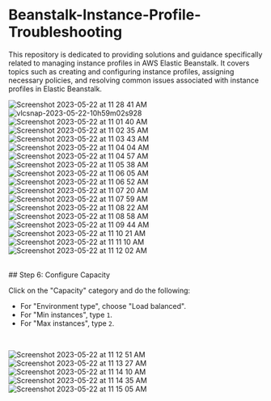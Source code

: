 # Beanstalk-Instance-Profile-Troubleshooting
This repository is dedicated to providing solutions and guidance specifically related to managing instance profiles in AWS Elastic Beanstalk. It covers topics such as creating and configuring instance profiles, assigning necessary policies, and resolving common issues associated with instance profiles in Elastic Beanstalk.

![Screenshot 2023-05-22 at 11 28 41 AM](https://github.com/amideb/Beanstalk-Instance-Profile-Troubleshooting/assets/57451228/0bc76619-a29e-4379-afaa-472fa72bc993)
![vlcsnap-2023-05-22-10h59m02s928](https://github.com/amideb/Beanstalk-Instance-Profile-Troubleshooting/assets/57451228/4ef784c9-03fe-4f48-99cb-90d01b6c0926)
![Screenshot 2023-05-22 at 11 01 40 AM](https://github.com/amideb/Beanstalk-Instance-Profile-Troubleshooting/assets/57451228/90de27da-7331-42e6-bc54-2ec625684495)
![Screenshot 2023-05-22 at 11 02 35 AM](https://github.com/amideb/Beanstalk-Instance-Profile-Troubleshooting/assets/57451228/6f668efa-0081-420f-aaa6-b9153a449191)
![Screenshot 2023-05-22 at 11 03 43 AM](https://github.com/amideb/Beanstalk-Instance-Profile-Troubleshooting/assets/57451228/6dcec3b5-deeb-4540-b16e-3187deef0971)
![Screenshot 2023-05-22 at 11 04 04 AM](https://github.com/amideb/Beanstalk-Instance-Profile-Troubleshooting/assets/57451228/f7921742-757a-4ed6-b8d7-153563d1967a)
![Screenshot 2023-05-22 at 11 04 57 AM](https://github.com/amideb/Beanstalk-Instance-Profile-Troubleshooting/assets/57451228/ec826f92-653a-4e77-a5bd-4278fd32ebc6)
![Screenshot 2023-05-22 at 11 05 38 AM](https://github.com/amideb/Beanstalk-Instance-Profile-Troubleshooting/assets/57451228/ee34b838-ba4b-49d2-a524-96d61ad2cc94)
![Screenshot 2023-05-22 at 11 06 05 AM](https://github.com/amideb/Beanstalk-Instance-Profile-Troubleshooting/assets/57451228/a41d998e-18da-483f-9d4f-49023b4a4404)
![Screenshot 2023-05-22 at 11 06 52 AM](https://github.com/amideb/Beanstalk-Instance-Profile-Troubleshooting/assets/57451228/57a9d04b-0eca-45e4-920c-24f5bb562108)
![Screenshot 2023-05-22 at 11 07 20 AM](https://github.com/amideb/Beanstalk-Instance-Profile-Troubleshooting/assets/57451228/17bf9c3f-2a08-4e35-99ce-d291355c19c0)
![Screenshot 2023-05-22 at 11 07 59 AM](https://github.com/amideb/Beanstalk-Instance-Profile-Troubleshooting/assets/57451228/faf17db7-d124-4cba-abff-f9916639ff26)
![Screenshot 2023-05-22 at 11 08 22 AM](https://github.com/amideb/Beanstalk-Instance-Profile-Troubleshooting/assets/57451228/e7dc9b9b-c3d4-481f-a261-e2a2269f633d)
![Screenshot 2023-05-22 at 11 08 58 AM](https://github.com/amideb/Beanstalk-Instance-Profile-Troubleshooting/assets/57451228/e16f6bfc-5e8f-4213-a0be-b225c7763af4)
![Screenshot 2023-05-22 at 11 09 44 AM](https://github.com/amideb/Beanstalk-Instance-Profile-Troubleshooting/assets/57451228/edec9838-b2e2-424c-a433-71701b0851ad)
![Screenshot 2023-05-22 at 11 10 21 AM](https://github.com/amideb/Beanstalk-Instance-Profile-Troubleshooting/assets/57451228/d06de6fc-46bf-4e95-9ff6-3923631334e7)
![Screenshot 2023-05-22 at 11 11 10 AM](https://github.com/amideb/Beanstalk-Instance-Profile-Troubleshooting/assets/57451228/24d80c4b-95b0-42c9-aa1b-0f0442a2c599)
![Screenshot 2023-05-22 at 11 12 02 AM](https://github.com/amideb/Beanstalk-Instance-Profile-Troubleshooting/assets/57451228/6608d1ed-cec3-40e6-b8b4-ccccec3ddd64)

<br>
## Step 6: Configure Capacity

Click on the "Capacity" category and do the following:

-   For "Environment type", choose "Load balanced".
-   For "Min instances", type `1`.
-   For "Max instances", type `2`.

<br>

![Screenshot 2023-05-22 at 11 12 51 AM](https://github.com/amideb/Beanstalk-Instance-Profile-Troubleshooting/assets/57451228/fbb4ba78-6116-4377-a1b5-aa5b869480ef)
![Screenshot 2023-05-22 at 11 13 27 AM](https://github.com/amideb/Beanstalk-Instance-Profile-Troubleshooting/assets/57451228/78af24f6-5a93-4bbc-9694-110b1c1b5c8f)
![Screenshot 2023-05-22 at 11 14 10 AM](https://github.com/amideb/Beanstalk-Instance-Profile-Troubleshooting/assets/57451228/72a1cca4-2356-4eca-bb4c-2abc45e521fd)
![Screenshot 2023-05-22 at 11 14 35 AM](https://github.com/amideb/Beanstalk-Instance-Profile-Troubleshooting/assets/57451228/4793c634-44ae-4a9c-add9-9475395b65cd)
![Screenshot 2023-05-22 at 11 15 05 AM](https://github.com/amideb/Beanstalk-Instance-Profile-Troubleshooting/assets/57451228/9c35b468-e98e-4000-b936-b8d976e7edec)
